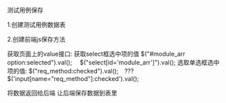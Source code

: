 测试用例保存

1.创建测试用例数据表

2.创建前端js保存方法

获取页面上的value接口:
获取select框选中项的值
$("#module_arr option:selected").val();　
$("select[id='module_arr']").val();
选取单选框选中项的值:
$("req_method:checked").val();　???
$('input[name="req_method"]:checked').val();

将数据返回给后端
让后端保存数据到表里


